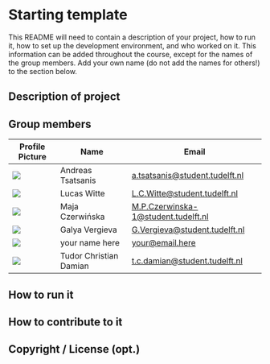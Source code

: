 # Starting template

This README will need to contain a description of your project, how to run it, how to set up the development environment, and who worked on it.
This information can be added throughout the course, except for the names of the group members.
Add your own name (do not add the names for others!) to the section below.

## Description of project

## Group members

| Profile Picture | Name | Email |
|---|---|---|
| ![](https://cdn.discordapp.com/attachments/364480706279112725/1077907371113857115/pfp2.png) | Andreas Tsatsanis | a.tsatsanis@student.tudelft.nl |
| ![](https://eu.ui-avatars.com/api/?name=LW&length=4&size=50&color=DDD&background=1c542d&font-size=0.325) | Lucas Witte | L.C.Witte@student.tudelft.nl |
| ![](https://eu.ui-avatars.com/api/?name=MC&length=4&size=50&color=DDD&background=1c112d&font-size=0.325) | Maja Czerwińska | M.P.Czerwinska-1@student.tudelft.nl |
| ![](https://eu.ui-avatars.com/api/?name=GV&length=4&size=50&color=fff&background=5E1A75&font-size=0.325) | Galya Vergieva | G.Vergieva@student.tudelft.nl |
| ![](https://eu.ui-avatars.com/api/?name=PS&length=4&size=50&color=fff&background=25674A&font-size=0.325) | your name here | your@email.here |
| ![](https://eu.ui-avatars.com/api/?name=TD&length=4&size=50&color=fff&background=783717&font-size=0.325) | Tudor Christian Damian | t.c.damian@student.tudelft.nl |

<!-- Instructions (remove once assignment has been completed -->
<!-- - Add (only!) your own name to the table above (use Markdown formatting) -->
<!-- - Mention your *student* email address -->
<!-- - Preferably add a recognizable photo, otherwise add your GitLab photo -->
<!-- - (please make sure the photos have the same size) --> 

## How to run it

## How to contribute to it

## Copyright / License (opt.)
